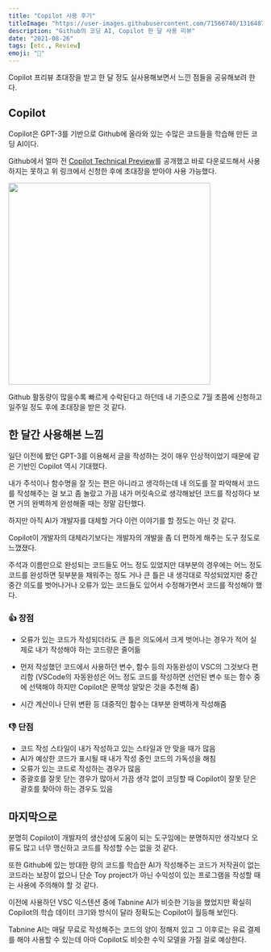 ```yaml
---
title: "Copilot 사용 후기"
titleImage: "https://user-images.githubusercontent.com/71566740/131648745-0ab54f7e-d004-434e-89d8-d401b8719f51.png"
description: "Github의 코딩 AI, Copilot 한 달 사용 리뷰"
date: "2021-08-26"
tags: [etc., Review]
emoji: "🚧"
---
```


Copilot 프리뷰 초대장을 받고 한 달 정도 실사용해보면서 느낀 점들을 공유해보려 한다.

## Copilot

Copilot은 GPT-3를 기반으로 Github에 올라와 있는 수많은 코드들을 학습해 만든 코딩 AI이다.

Github에서 얼마 전 [Copilot Technical Preview](https://copilot.github.com/)를 공개했고 바로 다운로드해서 사용하지는 못하고 위 링크에서 신청한 후에 초대장을 받아야 사용 가능했다.

<div class="img-txt-wrap">
  <div class="img-wrap">
    <img width="400" src="https://user-images.githubusercontent.com/71566740/130893661-970498c3-c250-4d03-9096-f443737461d3.png"/>
  </div>
</div>

Github 활동량이 많을수록 빠르게 수락된다고 하던데 내 기준으로 7월 초쯤에 신청하고 일주일 정도 후에 초대장을 받은 것 같다.

## 한 달간 사용해본 느낌

일단 이전에 봤던 GPT-3를 이용해서 글을 작성하는 것이 매우 인상적이었기 때문에 같은 기반인 Copilot 역시 기대했다.

내가 주석이나 함수명을 잘 짓는 편은 아니라고 생각하는데 내 의도를 잘 파악해서 코드를 작성해주는 걸 보고 좀 놀랐고 가끔 내가 머릿속으로 생각해놨던 코드를 작성하다 보면 거의 완벽하게 완성해줄 때는 정말 감탄했다.

하지만 아직 AI가 개발자를 대체할 거다 이런 이야기를 할 정도는 아닌 것 같다.

Copilot이 개발자의 대체라기보다는 개발자의 개발을 좀 더 편하게 해주는 도구 정도로 느꼈졌다.

주석과 이름만으로 완성되는 코드들도 어느 정도 있었지만 대부분의 경우에는 어느 정도 코드를 완성하면 뒷부분을 채워주는 정도 거나 큰 틀은 내 생각대로 작성되었지만 중간중간 의도를 벗어나거나 오류가 있는 코드들도 있어서 수정해가면서 코드를 작성해야 했다.

### 👍 장점

- 오류가 있는 코드가 작성되더라도 큰 틀은 의도에서 크게 벗어나는 경우가 적어 실제로 내가 작성해야 하는 코드량은 줄어듦
- 먼저 작성했던 코드에서 사용하던 변수, 함수 등의 자동완성이 VSC의 그것보다 편리함
  (VSCode의 자동완성은 어느 정도 코드를 작성하면 선언된 변수 또는 함수 중에 선택해야 하지만 Copilot은 문맥상 알맞은 것을 추천해 줌)

- 시간 계산이나 단위 변환 등 대중적인 함수는 대부분 완벽하게 작성해줌

### 👎 단점

- 코드 작성 스타일이 내가 작성하고 있는 스타일과 안 맞을 때가 많음
- AI가 예상한 코드가 표시될 때 내가 작성 중인 코드의 가독성을 해침
- 오류가 있는 코드로 작성하는 경우가 많음
- 중괄호를 잘못 닫는 경우가 많아서 가끔 생각 없이 코딩할 때 Copilot이 잘못 닫은 괄호를 찾아야 하는 경우도 있음

## 마지막으로

분명히 Copilot이 개발자의 생산성에 도움이 되는 도구임에는 분명하지만 생각보다 오류도 많고 너무 맹신하고 코드를 작성할 수는 없을 것 같다.

또한 Github에 있는 방대한 량의 코드를 학습한 AI가 작성해주는 코드가 저작권이 없는 코드라는 보장이 없으니 단순 Toy project가 아닌 수익성이 있는 프로그램을 작성할 때는 사용에 주의해야 할 것 같다.

이전에 사용하던 VSC 익스텐션 중에 Tabnine AI가 비슷한 기능을 했었지만 확실히 Copilot의 학습 데이터 크기와 방식이 달라 정확도는 Copilot이 월등해 보인다.

Tabnine AI는 매달 무료로 작성해주는 코드의 양이 정해저 있고 그 이후로는 유료 결제를 해야 사용할 수 있는데 아마 Copilot도 비슷한 수익 모델을 가질 걸로 예상한다.

